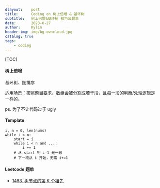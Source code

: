 ```yaml
---
dlayout:    post
title:      Coding on 树上倍增 & 基环树
subtitle:   树上倍增&基环树 技巧及题单
date:       2023-8-27
author:     Kylin
header-img: img/bg-owncloud.jpg
catalog: true
tags:
    - coding
---
```




[TOC]

#### 树上倍增

基环树、图排序

适用场景：按照题目要求，数组会被分割成若干段，且每一段的判断/处理逻辑是一样的。

ps. 为了不让代码过于 ugly



#### Template

```
i, n = 0, len(nums)
while i < n:
    start = i
    while i < n and ...:
        i += 1
    # 从 start 到 i-1 是一段
    # 下一段从 i 开始，无需 i+=1
```



#### Leetcode 题单

- [1483. 树节点的第 K 个祖先](https://leetcode.cn/problems/kth-ancestor-of-a-tree-node/) 
